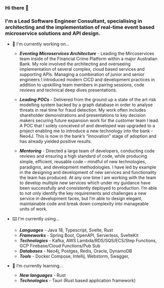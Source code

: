 ### Hi there 👋

### I'm a Lead Software Engineer Consultant, specialising in architecting and the implementation of real-time event based microservice solutions and API design.

- 🧳 I'm currently working on...
    - ***Eventing Microservices Architecture*** - Leading the Mircoservices team inside of the Financial Crime Platform within a major Australian Bank. My role involved the architecting and overseeing implementation of several complex, cloud based services and supporting APIs. Managing a combination of junior and senior engineers I introduced modern CICD and development practices in addition to upskilling team members in pairing sessions, code reviews and technical deep dives presentations.
    
    - ***Leading POCs*** - Delivered from the ground up a state of the art risk modelling system backed by a graph database in order to analyse threats in real time for fraud detection. My work often includes shareholder demonstrations and presentations to key decision makers securing future expansion work for the customer team I lead. A POC that I solely conceived of and developed was upgraded to a project enabling me to introduce a new technology into the bank - Neo4J. This is now in the bank’s “innovation” stage of adoption and has already yielded positive results.
    
    - ***Mentoring*** - Directed a large team of developers, conducting code reviews and ensuring a high standard of code, while producing simple, eﬃcient, reusable code – mindful of new technologies, paradigms, and development methodologies. I have led by example in the designing and development of new services and functionality the team has produced. At any one time I am working with the team to develop multiple new services which under my guidance have been successfully and consistently deployed to production. I’m able to not only identify the key requirements and challenges a new service in development faces, but I’m able to design elegant, maintainable code and break down complexity into manageable units of work.
    
- ⌨️ I'm currently using...
    - ***Languages*** - Java 18, Typescript, Svelte, Rust
    - ***Frameworks*** - Spring Boot, OpenAPI, Serverless, SvelteKit
    - ***Technologies*** - Kafka, AWS Lambda/RDS/SQS/ECS/Step Functions, GCP Firebase/Cloud Functions/Pub Sub
    - ***Databases*** - Neo4j, Postges, Redis, Oracle, DynamoDB
    - ***Tools*** - Docker Compose, Intellij, Webstorm, Swagger,
- 🌱 I’m currently learning...
    - ***New languages*** - Rust
    - ***Technologies*** - Tauri (Rust based application framework)
